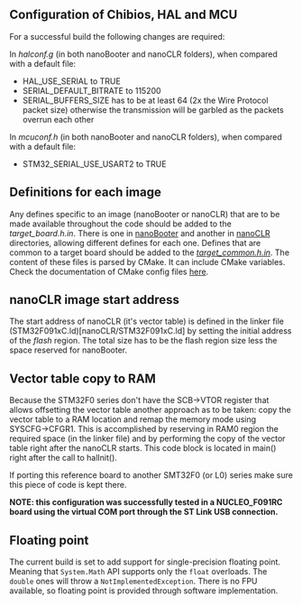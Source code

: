 ## Configuration of Chibios, HAL and MCU ##

For a successful build the following changes are required:

In _halconf.g_ (in both nanoBooter and nanoCLR folders), when compared with a default file:
- HAL_USE_SERIAL to TRUE
- SERIAL_DEFAULT_BITRATE to 115200
- SERIAL_BUFFERS_SIZE has to be at least 64 (2x the Wire Protocol packet size) otherwise the transmission will be garbled as the packets overrun each other

In _mcuconf.h_ (in both nanoBooter and nanoCLR folders), when compared with a default file:
- STM32_SERIAL_USE_USART2 to TRUE


## Definitions for each image ## 

Any defines specific to an image (nanoBooter or nanoCLR) that are to be made available throughout the code should be added to the _target_board.h.in_. There is one in [nanoBooter](nanoBooter/target_board.h.in) and another in [nanoCLR](nanoCLR/target_board.h.in) directories, allowing different defines for each one.
Defines that are common to a target board should be added to the [_target_common.h.in_](target_common.h.in).
The content of these files is parsed by CMake. It can include CMake variables. Check the documentation of CMake config files [here](https://cmake.org/cmake/help/v3.7/command/configure_file.html?highlight=configure_file).


## nanoCLR image start address ##

The start address of nanoCLR (it's vector table) is defined in the linker file (STM32F091xC.ld)[nanoCLR/STM32F091xC.ld] by setting the initial address of the _flash_ region. The total size has to be the flash region size less the space reserved for nanoBooter.


## Vector table copy to RAM ##

Because the STM32F0 series don't have the SCB->VTOR register that allows offsetting the vector table another approach as to be taken: copy the vector table to a RAM location and remap the memory mode using SYSCFG->CFGR1. This is accomplished by reserving in RAM0 region the required space (in the linker file) and by performing the copy of the vector table right after the nanoCLR starts. This code block is located in main() right after the call to halInit(). 

If porting this reference board to another SMT32F0 (or L0) series make sure this piece of code is kept there.




**NOTE: this configuration was successfully tested in a NUCLEO_F091RC board using the virtual COM port through the ST Link USB connection.**


## Floating point

The current build is set to add support for single-precision floating point.
Meaning that `System.Math` API supports only the `float` overloads. The `double` ones will throw a `NotImplementedException`.
There is no FPU available, so floating point is provided through software implementation.
